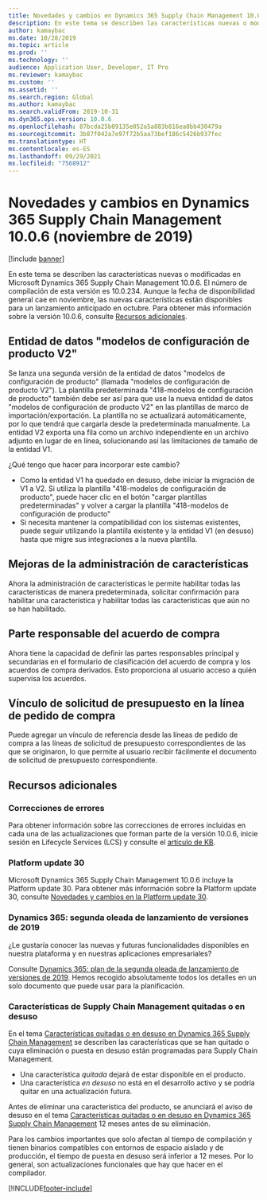 ```yaml
---
title: Novedades y cambios en Dynamics 365 Supply Chain Management 10.0.6 (noviembre de 2019)
description: En este tema se describen las características nuevas o modificadas en Dynamics 365 Supply Chain Management 10.0.6.
author: kamaybac
ms.date: 10/28/2019
ms.topic: article
ms.prod: ''
ms.technology: ''
audience: Application User, Developer, IT Pro
ms.reviewer: kamaybac
ms.custom: ''
ms.assetid: ''
ms.search.region: Global
ms.author: kamaybac
ms.search.validFrom: 2019-10-31
ms.dyn365.ops.version: 10.0.6
ms.openlocfilehash: 87bcda25b89135e052a5a883b816ea0bb430479a
ms.sourcegitcommit: 3b87f042a7e97f72b5aa73bef186c5426b937fec
ms.translationtype: HT
ms.contentlocale: es-ES
ms.lasthandoff: 09/29/2021
ms.locfileid: "7568912"
---
```

# <a name="whats-new-or-changed-in-dynamics-365-supply-chain-management-1006-november-2019"></a>Novedades y cambios en Dynamics 365 Supply Chain Management 10.0.6 (noviembre de 2019)

[!include [banner](../includes/banner.md)]

En este tema se describen las características nuevas o modificadas en Microsoft Dynamics 365 Supply Chain Management 10.0.6. El número de compilación de esta versión es 10.0.234. Aunque la fecha de disponibilidad general cae en noviembre, las nuevas características están disponibles para un lanzamiento anticipado en octubre. Para obtener más información sobre la versión 10.0.6, consulte [Recursos adicionales](whats-new-scm-10-0-6.md#additional-resources).

## <a name="product-configuration-models-v2-data-entity"></a>Entidad de datos "modelos de configuración de producto V2"

Se lanza una segunda versión de la entidad de datos "modelos de configuración de producto" (llamada "modelos de configuración de producto V2"). La plantilla predeterminada "418-modelos de configuración de producto" también debe ser así para que use la nueva entidad de datos "modelos de configuración de producto V2" en las plantillas de marco de importación/exportación. La plantilla no se actualizará automáticamente, por lo que tendrá que cargarla desde la predeterminada manualmente. La entidad V2 exporta una fila como un archivo independiente en un archivo adjunto en lugar de en línea, solucionando así las limitaciones de tamaño de la entidad V1. 
 
¿Qué tengo que hacer para incorporar este cambio?
-    Como la entidad V1 ha quedado en desuso, debe iniciar la migración de V1 a V2. Si utiliza la plantilla "418-modelos de configuración de producto", puede hacer clic en el botón "cargar plantillas predeterminadas" y volver a cargar la plantilla "418-modelos de configuración de producto"
-    Si necesita mantener la compatibilidad con los sistemas existentes, puede seguir utilizando la plantilla existente y la entidad V1 (en desuso) hasta que migre sus integraciones a la nueva plantilla. 

## <a name="feature-management-enhancements"></a>Mejoras de la administración de características
Ahora la administración de características le permite habilitar todas las características de manera predeterminada, solicitar confirmación para habilitar una característica y habilitar todas las características que aún no se han habilitado. 


## <a name="purchase-agreement-responsible-party"></a>Parte responsable del acuerdo de compra
Ahora tiene la capacidad de definir las partes responsables principal y secundarias en el formulario de clasificación del acuerdo de compra y los acuerdos de compra derivados.  Esto proporciona al usuario acceso a quién supervisa los acuerdos.

## <a name="rfq-link-on-the-purchase-order-line"></a>Vínculo de solicitud de presupuesto en la línea de pedido de compra
Puede agregar un vínculo de referencia desde las líneas de pedido de compra a las líneas de solicitud de presupuesto correspondientes de las que se originaron, lo que permite al usuario recibir fácilmente el documento de solicitud de presupuesto correspondiente.

## <a name="additional-resources"></a>Recursos adicionales

### <a name="bug-fixes"></a>Correcciones de errores
Para obtener información sobre las correcciones de errores incluidas en cada una de las actualizaciones que forman parte de la versión 10.0.6, inicie sesión en Lifecycle Services (LCS) y consulte el [artículo de KB](https://fix.lcs.dynamics.com/Issue/Details?bugId=369581&dbType=3&qc=ba058110be40fe16a39469298041b1a7baf82eb65bb9df4d864602d2c6bf93d7).

### <a name="platform-update-30"></a>Platform update 30
Microsoft Dynamics 365 Supply Chain Management 10.0.6 incluye la Platform update 30. Para obtener más información sobre la Platform update 30, consulte [Novedades y cambios en la Platform update 30](../../fin-ops-core/fin-ops/get-started/whats-new-platform-update-30.md).

### <a name="dynamics-365-2019-release-wave-2-plan"></a>Dynamics 365: segunda oleada de lanzamiento de versiones de 2019
¿Le gustaría conocer las nuevas y futuras funcionalidades disponibles en nuestra plataforma y en nuestras aplicaciones empresariales?

Consulte [Dynamics 365: plan de la segunda oleada de lanzamiento de versiones de 2019](/dynamics365-release-plan/2019wave2/). Hemos recogido absolutamente todos los detalles en un solo documento que puede usar para la planificación.

### <a name="removed-and-deprecated-supply-chain-management-features"></a>Características de Supply Chain Management quitadas o en desuso

En el tema [Características quitadas o en desuso en Dynamics 365 Supply Chain Management](removed-deprecated-features-scm-updates.md) se describen las características que se han quitado o cuya eliminación o puesta en desuso están programadas para Supply Chain Management.

- Una característica *quitada* dejará de estar disponible en el producto.
- Una característica *en desuso* no está en el desarrollo activo y se podría quitar en una actualización futura.

Antes de eliminar una característica del producto, se anunciará el aviso de desuso en el tema [Características quitadas o en desuso en Dynamics 365 Supply Chain Management](removed-deprecated-features-scm-updates.md) 12 meses antes de su eliminación.

Para los cambios importantes que solo afectan al tiempo de compilación y tienen binarios compatibles con entornos de espacio aislado y de producción, el tiempo de puesta en desuso será inferior a 12 meses. Por lo general, son actualizaciones funcionales que hay que hacer en el compilador.


[!INCLUDE[footer-include](../../includes/footer-banner.md)]